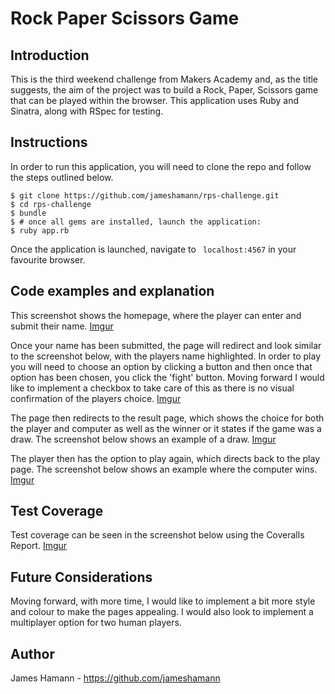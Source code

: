 Rock Paper Scissors Game
========================

## Introduction

This is the third weekend challenge from Makers Academy and, as the title
suggests, the aim of the project was to build a Rock, Paper, Scissors game that
can be played within the browser. This application uses Ruby and Sinatra, along
with RSpec for testing.

## Instructions

In order to run this application, you will need to clone the repo and follow
the steps outlined below.

```
$ git clone https://github.com/jameshamann/rps-challenge.git
$ cd rps-challenge
$ bundle
$ # once all gems are installed, launch the application:
$ ruby app.rb
```
Once the application is launched, navigate to ``` localhost:4567```  in your
favourite browser.

## Code examples and explanation

This screenshot shows the homepage, where the player can enter and submit their
name.
[Imgur](http://i.imgur.com/KM2dxfY.png)

Once your name has been submitted, the page will redirect and look similar
to the screenshot below, with the players name highlighted. In order to play
you will need to choose an option by clicking a button and then once that
option has been chosen, you click the 'fight' button. Moving forward I would
like to implement a checkbox to take care of this as there is no visual
confirmation of the players choice.
[Imgur](http://i.imgur.com/i1AUnpH.png)

The page then redirects to the result page, which shows the choice for both the
player and computer as well as the winner or it states if the game was a draw.
The screenshot below shows an example of a draw.
[Imgur](http://i.imgur.com/GzSbyqF.png)

The player then has the option to play again, which directs back to the play
page. The screenshot below shows an example where the computer wins.
[Imgur](http://i.imgur.com/0Os9vi3.png)


## Test Coverage

Test coverage can be seen in the screenshot below using the Coveralls Report.
[Imgur](http://i.imgur.com/Q0ok1r2.png) 


## Future Considerations

Moving forward, with more time, I would like to implement a bit more style and
colour to make the pages appealing. I would also look to implement a multiplayer
option for two human players.

## Author

James Hamann - https://github.com/jameshamann
